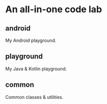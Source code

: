# An all-in-one code lab

## android
My Android playground.

## playground
My Java & Kotlin playground.

## common
Common classes & utilities.
